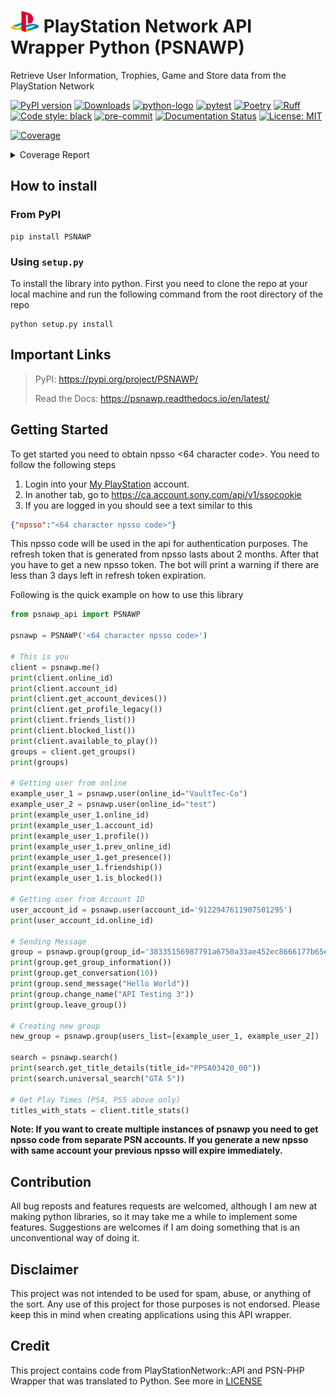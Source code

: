 # <img src="docs/_static/psn_logo.png" height="35px"> PlayStation Network API Wrapper Python (PSNAWP)

Retrieve User Information, Trophies, Game and Store data from the PlayStation Network

[![PyPI version](https://badge.fury.io/py/psnawp.svg)](https://badge.fury.io/py/psnawp)
[![Downloads](https://pepy.tech/badge/psnawp)](https://pepy.tech/project/psnawp)
[![python-logo](https://img.shields.io/badge/python-3.8_|_3.9_|_3.10_|_3.11-blue.svg)](https://www.python.org/)
[![pytest](https://github.com/isFakeAccount/psnawp/actions/workflows/pytest.yaml/badge.svg)](https://github.com/isFakeAccount/psnawp/actions/workflows/pytest.yaml)
[![Poetry](https://img.shields.io/endpoint?url=https://python-poetry.org/badge/v0.json)](https://python-poetry.org/)
[![Ruff](https://img.shields.io/endpoint?url=https://raw.githubusercontent.com/charliermarsh/ruff/main/assets/badge/v2.json)](https://github.com/astral-sh/ruff)
[![Code style: black](https://img.shields.io/badge/code%20style-black-000000.svg)](https://github.com/psf/black)
[![pre-commit](https://github.com/isFakeAccount/psnawp/actions/workflows/pre-commit.yaml/badge.svg)](https://github.com/isFakeAccount/psnawp/actions/workflows/pre-commit.yaml)
[![Documentation Status](https://readthedocs.org/projects/psnawp/badge/?version=latest)](https://psnawp.readthedocs.io/en/latest/?badge=latest)
[![License: MIT](https://img.shields.io/badge/License-MIT-blue.svg)](https://opensource.org/licenses/MIT)

<!-- Pytest Coverage Comment:Begin -->
<a href="https://github.com/isFakeAccount/psnawp/blob/main/README.md"><img alt="Coverage" src="https://img.shields.io/badge/Coverage-95%25-brightgreen.svg" /></a><details><summary>Coverage Report </summary><table><tr><th>File</th><th>Stmts</th><th>Miss</th><th>Cover</th><th>Missing</th></tr><tbody><tr><td colspan="5"><b>src/psnawp_api</b></td></tr><tr><td>&nbsp; &nbsp;<a href="https://github.com/isFakeAccount/psnawp/blob/main/src/psnawp_api/__init__.py">__init__.py</a></td><td>3</td><td>0</td><td>100%</td><td>&nbsp;</td></tr><tr><td>&nbsp; &nbsp;<a href="https://github.com/isFakeAccount/psnawp/blob/main/src/psnawp_api/psnawp.py">psnawp.py</a></td><td>35</td><td>0</td><td>100%</td><td>&nbsp;</td></tr><tr><td colspan="5"><b>src/psnawp_api/core</b></td></tr><tr><td>&nbsp; &nbsp;<a href="https://github.com/isFakeAccount/psnawp/blob/main/src/psnawp_api/core/__init__.py">__init__.py</a></td><td>0</td><td>0</td><td>100%</td><td>&nbsp;</td></tr><tr><td>&nbsp; &nbsp;<a href="https://github.com/isFakeAccount/psnawp/blob/main/src/psnawp_api/core/authenticator.py">authenticator.py</a></td><td>46</td><td>3</td><td>3</td><td><a href="https://github.com/isFakeAccount/psnawp/blob/main/src/psnawp_api/core/authenticator.py#L 93%"> 93%</a></td></tr><tr><td>&nbsp; &nbsp;<a href="https://github.com/isFakeAccount/psnawp/blob/main/src/psnawp_api/core/psnawp_exceptions.py">psnawp_exceptions.py</a></td><td>9</td><td>0</td><td>100%</td><td>&nbsp;</td></tr><tr><td colspan="5"><b>src/psnawp_api/models</b></td></tr><tr><td>&nbsp; &nbsp;<a href="https://github.com/isFakeAccount/psnawp/blob/main/src/psnawp_api/models/__init__.py">__init__.py</a></td><td>0</td><td>0</td><td>100%</td><td>&nbsp;</td></tr><tr><td>&nbsp; &nbsp;<a href="https://github.com/isFakeAccount/psnawp/blob/main/src/psnawp_api/models/client.py">client.py</a></td><td>70</td><td>0</td><td>100%</td><td>&nbsp;</td></tr><tr><td>&nbsp; &nbsp;<a href="https://github.com/isFakeAccount/psnawp/blob/main/src/psnawp_api/models/game_title.py">game_title.py</a></td><td>22</td><td>0</td><td>100%</td><td>&nbsp;</td></tr><tr><td>&nbsp; &nbsp;<a href="https://github.com/isFakeAccount/psnawp/blob/main/src/psnawp_api/models/group.py">group.py</a></td><td>52</td><td>0</td><td>100%</td><td>&nbsp;</td></tr><tr><td>&nbsp; &nbsp;<a href="https://github.com/isFakeAccount/psnawp/blob/main/src/psnawp_api/models/search.py">search.py</a></td><td>22</td><td>0</td><td>100%</td><td>&nbsp;</td></tr><tr><td>&nbsp; &nbsp;<a href="https://github.com/isFakeAccount/psnawp/blob/main/src/psnawp_api/models/title_stats.py">title_stats.py</a></td><td>84</td><td>23</td><td>23</td><td><a href="https://github.com/isFakeAccount/psnawp/blob/main/src/psnawp_api/models/title_stats.py#L 73%"> 73%</a></td></tr><tr><td>&nbsp; &nbsp;<a href="https://github.com/isFakeAccount/psnawp/blob/main/src/psnawp_api/models/user.py">user.py</a></td><td>71</td><td>0</td><td>100%</td><td>&nbsp;</td></tr><tr><td colspan="5"><b>src/psnawp_api/models/listing</b></td></tr><tr><td>&nbsp; &nbsp;<a href="https://github.com/isFakeAccount/psnawp/blob/main/src/psnawp_api/models/listing/__init__.py">__init__.py</a></td><td>0</td><td>0</td><td>100%</td><td>&nbsp;</td></tr><tr><td>&nbsp; &nbsp;<a href="https://github.com/isFakeAccount/psnawp/blob/main/src/psnawp_api/models/listing/listing_generator.py">listing_generator.py</a></td><td>36</td><td>5</td><td>5</td><td><a href="https://github.com/isFakeAccount/psnawp/blob/main/src/psnawp_api/models/listing/listing_generator.py#L 86%"> 86%</a></td></tr><tr><td>&nbsp; &nbsp;<a href="https://github.com/isFakeAccount/psnawp/blob/main/src/psnawp_api/models/listing/pagination_arguments.py">pagination_arguments.py</a></td><td>15</td><td>0</td><td>100%</td><td>&nbsp;</td></tr><tr><td colspan="5"><b>src/psnawp_api/models/trophies</b></td></tr><tr><td>&nbsp; &nbsp;<a href="https://github.com/isFakeAccount/psnawp/blob/main/src/psnawp_api/models/trophies/__init__.py">__init__.py</a></td><td>0</td><td>0</td><td>100%</td><td>&nbsp;</td></tr><tr><td>&nbsp; &nbsp;<a href="https://github.com/isFakeAccount/psnawp/blob/main/src/psnawp_api/models/trophies/trophy.py">trophy.py</a></td><td>112</td><td>0</td><td>100%</td><td>&nbsp;</td></tr><tr><td>&nbsp; &nbsp;<a href="https://github.com/isFakeAccount/psnawp/blob/main/src/psnawp_api/models/trophies/trophy_constants.py">trophy_constants.py</a></td><td>25</td><td>0</td><td>100%</td><td>&nbsp;</td></tr><tr><td>&nbsp; &nbsp;<a href="https://github.com/isFakeAccount/psnawp/blob/main/src/psnawp_api/models/trophies/trophy_group.py">trophy_group.py</a></td><td>89</td><td>0</td><td>100%</td><td>&nbsp;</td></tr><tr><td>&nbsp; &nbsp;<a href="https://github.com/isFakeAccount/psnawp/blob/main/src/psnawp_api/models/trophies/trophy_summary.py">trophy_summary.py</a></td><td>25</td><td>0</td><td>100%</td><td>&nbsp;</td></tr><tr><td>&nbsp; &nbsp;<a href="https://github.com/isFakeAccount/psnawp/blob/main/src/psnawp_api/models/trophies/trophy_titles.py">trophy_titles.py</a></td><td>86</td><td>0</td><td>100%</td><td>&nbsp;</td></tr><tr><td>&nbsp; &nbsp;<a href="https://github.com/isFakeAccount/psnawp/blob/main/src/psnawp_api/models/trophies/utility_functions.py">utility_functions.py</a></td><td>7</td><td>0</td><td>100%</td><td>&nbsp;</td></tr><tr><td colspan="5"><b>src/psnawp_api/utils</b></td></tr><tr><td>&nbsp; &nbsp;<a href="https://github.com/isFakeAccount/psnawp/blob/main/src/psnawp_api/utils/__init__.py">__init__.py</a></td><td>0</td><td>0</td><td>100%</td><td>&nbsp;</td></tr><tr><td>&nbsp; &nbsp;<a href="https://github.com/isFakeAccount/psnawp/blob/main/src/psnawp_api/utils/endpoints.py">endpoints.py</a></td><td>2</td><td>0</td><td>100%</td><td>&nbsp;</td></tr><tr><td>&nbsp; &nbsp;<a href="https://github.com/isFakeAccount/psnawp/blob/main/src/psnawp_api/utils/misc.py">misc.py</a></td><td>35</td><td>0</td><td>100%</td><td>&nbsp;</td></tr><tr><td>&nbsp; &nbsp;<a href="https://github.com/isFakeAccount/psnawp/blob/main/src/psnawp_api/utils/request_builder.py">request_builder.py</a></td><td>72</td><td>15</td><td>15</td><td><a href="https://github.com/isFakeAccount/psnawp/blob/main/src/psnawp_api/utils/request_builder.py#L 79%"> 79%</a></td></tr><tr><td><b>TOTAL</b></td><td><b>918</b></td><td><b>46</b></td><td><b>95%</b></td><td>&nbsp;</td></tr></tbody></table></details>
<!-- Pytest Coverage Comment:End -->

## How to install

### From PyPI

```
pip install PSNAWP
```
### Using `setup.py`
To install the library into python. First you need to clone the repo at your local machine and run the following command from the root directory of the repo

```
python setup.py install
```

## Important Links
> PyPI: https://pypi.org/project/PSNAWP/
>
> Read the Docs: https://psnawp.readthedocs.io/en/latest/

## Getting Started

To get started you need to obtain npsso <64 character code>. You need to follow the following steps

1. Login into your [My PlayStation](https://my.playstation.com/) account.
2. In another tab, go to https://ca.account.sony.com/api/v1/ssocookie
3. If you are logged in you should see a text similar to this

```json
{"npsso":"<64 character npsso code>"}
```
This npsso code will be used in the api for authentication purposes. The refresh token that is generated from npsso lasts about 2 months. After that you have to get a new npsso token. The bot will print a warning if there are less than 3 days left in refresh token expiration.

Following is the quick example on how to use this library

```py
from psnawp_api import PSNAWP

psnawp = PSNAWP('<64 character npsso code>')

# This is you
client = psnawp.me()
print(client.online_id)
print(client.account_id)
print(client.get_account_devices())
print(client.get_profile_legacy())
print(client.friends_list())
print(client.blocked_list())
print(client.available_to_play())
groups = client.get_groups()
print(groups)

# Getting user from online
example_user_1 = psnawp.user(online_id="VaultTec-Co")
example_user_2 = psnawp.user(online_id="test")
print(example_user_1.online_id)
print(example_user_1.account_id)
print(example_user_1.profile())
print(example_user_1.prev_online_id)
print(example_user_1.get_presence())
print(example_user_1.friendship())
print(example_user_1.is_blocked())

# Getting user from Account ID
user_account_id = psnawp.user(account_id='9122947611907501295')
print(user_account_id.online_id)

# Sending Message
group = psnawp.group(group_id='38335156987791a6750a33ae452ec8666177b65e-103')
print(group.get_group_information())
print(group.get_conversation(10))
print(group.send_message("Hello World"))
print(group.change_name("API Testing 3"))
print(group.leave_group())

# Creating new group
new_group = psnawp.group(users_list=[example_user_1, example_user_2])

search = psnawp.search()
print(search.get_title_details(title_id="PPSA03420_00"))
print(search.universal_search("GTA 5"))

# Get Play Times (PS4, PS5 above only)
titles_with_stats = client.title_stats()
 ```

**Note: If you want to create multiple instances of psnawp you need to get npsso code from separate PSN accounts. If you generate a new npsso with same account your previous npsso will expire immediately.**

## Contribution

All bug reposts and features requests are welcomed, although I am new at making python libraries, so it may take me a while to implement some features. Suggestions are welcomes if I am doing something that is an unconventional way of doing it.

## Disclaimer

This project was not intended to be used for spam, abuse, or anything of the sort. Any use of this project for those purposes is not endorsed. Please keep this in mind when creating applications using this API wrapper.

## Credit

This project contains code from PlayStationNetwork::API and PSN-PHP Wrapper that was translated to Python. See more in [LICENSE](LICENSE.md)
